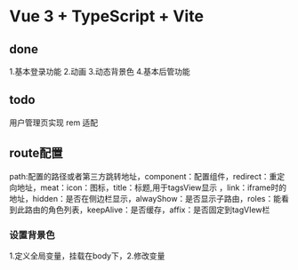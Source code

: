 # Vue 3 + TypeScript + Vite

## done
1.基本登录功能
2.动画
3.动态背景色
4.基本后管功能

## todo
用户管理页实现
rem 适配

## route配置

path:配置的路径或者第三方跳转地址，component：配置组件，redirect：重定向地址，meat：icon：图标，title：标题,用于tagsView显示
，link：iframe时的地址，hidden：是否在侧边栏显示，alwayShow：是否显示子路由，roles：能看到此路由的角色列表，keepAlive：是否缓存，affix：是否固定到tagVIew栏

### 设置背景色
1.定义全局变量，挂载在body下，2.修改变量

